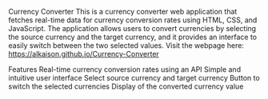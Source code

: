 Currency Converter
This is a currency converter web application that fetches real-time data for currency conversion rates using HTML, CSS, and JavaScript. The application allows users to convert currencies by selecting the source currency and the target currency, and it provides an interface to easily switch between the two selected values. Visit the webpage here: https://alkaison.github.io/Currency-Converter

Features
Real-time currency conversion rates using an API
Simple and intuitive user interface
Select source currency and target currency
Button to switch the selected currencies
Display of the converted currency value

